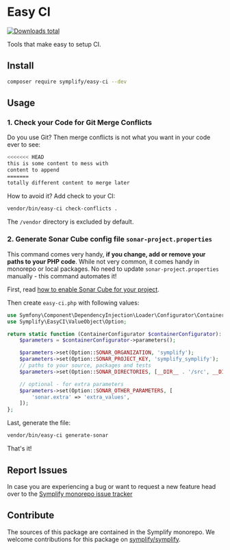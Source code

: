 # Easy CI

[![Downloads total](https://img.shields.io/packagist/dt/symplify/easy-ci.svg?style=flat-square)](https://packagist.org/packages/symplify/easy-ci/stats)

Tools that make easy to setup CI.

## Install

```bash
composer require symplify/easy-ci --dev
```

## Usage

### 1. Check your Code for Git Merge Conflicts

Do you use Git? Then merge conflicts is not what you want in your code ever to see:

```bash
<<<<<<< HEAD
this is some content to mess with
content to append
=======
totally different content to merge later
````

How to avoid it? Add check to your CI:

```bash
vendor/bin/easy-ci check-conflicts .
```

The `/vendor` directory is excluded by default.

### 2. Generate Sonar Cube config file `sonar-project.properties`

This command comes very handy, **if you change, add or remove your paths to your PHP code**. While not very common, it comes handy in monorepo or local packages. No need to update `sonar-project.properties` manually - this command automates it!

First, read [how to enable Sonar Cube for your project](https://tomasvotruba.com/blog/2020/02/24/how-many-days-of-technical-debt-has-your-php-project/).

Then create `easy-ci.php` with following values:

```php
use Symfony\Component\DependencyInjection\Loader\Configurator\ContainerConfigurator;
use Symplify\EasyCI\ValueObject\Option;

return static function (ContainerConfigurator $containerConfigurator): void {
    $parameters = $containerConfigurator->parameters();

    $parameters->set(Option::SONAR_ORGANIZATION, 'symplify');
    $parameters->set(Option::SONAR_PROJECT_KEY, 'symplify_symplify');
    // paths to your source, packages and tests
    $parameters->set(Option::SONAR_DIRECTORIES, [__DIR__ . '/src', __DIR__ . '/tests', __DIR__ . '/packages']);

    // optional - for extra parameters
    $parameters->set(Option::SONAR_OTHER_PARAMETERS, [
        'sonar.extra' => 'extra_values',
    ]);
};
```

Last, generate the file:

```bash
vendor/bin/easy-ci generate-sonar
```

That's it!

## Report Issues

In case you are experiencing a bug or want to request a new feature head over to the [Symplify monorepo issue tracker](https://github.com/symplify/symplify/issues)

## Contribute

The sources of this package are contained in the Symplify monorepo. We welcome contributions for this package on [symplify/symplify](https://github.com/symplify/symplify).
